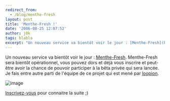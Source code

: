 ```yaml
---
redirect_from:
  - /blog/menthe-fresh
layout: post
title: 'Menthe-Fresh !'
date: '2006-08-25 12:07:52'
author: j0k
tags: blabla
excerpt: "Un nouveau service va bientôt voir le jour : [Menthe-Fresh](http://www.menthe-fresh.com/).     \nMenthe-Fresh sera bientôt opérationnel, vous pouvez dors et déjà vous inscrire et peut-être avoir la chance de pouvoir participer à la bêta privée qui sera lancée.   Je fais entre autre parti de l'équipe de ce projet qui est mené par      …"
---
```


Un nouveau service va bientôt voir le jour : [Menthe-Fresh](http://www.menthe-fresh.com/).
Menthe-Fresh sera bientôt opérationnel, vous pouvez dors et déjà vous inscrire et peut-être avoir la chance de pouvoir participer à la bêta privée qui sera lancée.   Je fais entre autre parti de l'équipe de ce projet qui est mené par [loopion](http://blog.loopion.com/).

 ![image](https://www.menthe-fresh.com/images/logo_menthe-fresh.gif)

[Inscrivez-vous](http://www.menthe-fresh.com/) pour connaitre la suite ;)
